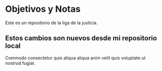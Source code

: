 # Objetivos y Notas

Este es un repositorio de la liga de la justicia.

## Estos cambios son nuevos desde mi repositorio local
Commodo consectetur quis aliqua aliqua anim velit quis voluptate ut nostrud fugiat.